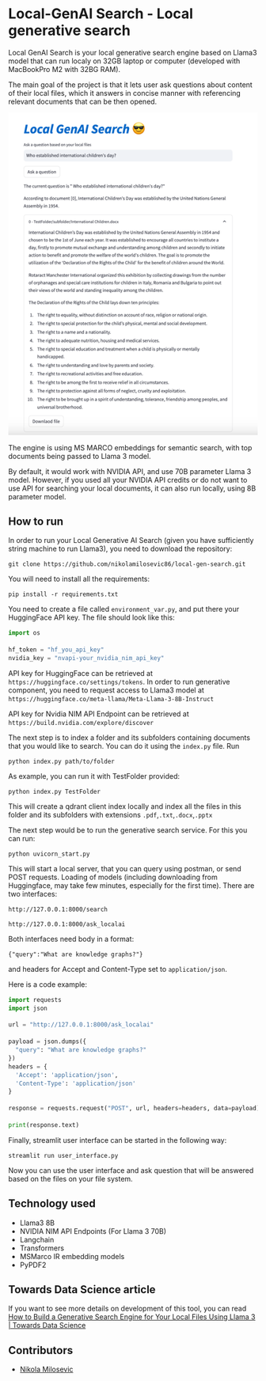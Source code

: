 # Local-GenAI Search - Local generative search

Local GenAI Search is your local generative search engine 
based on Llama3 model that can run localy on 32GB 
laptop or computer (developed with MacBookPro M2 with 32BG RAM).

The main goal of the project is that it lets user ask questions 
about content of their local files, which it answers in 
concise manner with referencing relevant documents that can be 
then opened. 

![img.png](img.png)

The engine is using MS MARCO embeddings for semantic search,
with top documents being passed to  Llama 3 model. 

By default, it would work with NVIDIA API, and use 70B parameter Llama 3 
model. However, if you used all your NVIDIA API credits or 
do not want to use API for searching your local documents, 
it can also run locally, using 8B parameter model. 


## How to run

In order to run your Local Generative AI Search (given you have sufficiently string machine to run Llama3), you need to 
download the repository:

````
git clone https://github.com/nikolamilosevic86/local-gen-search.git
````
You will need to install all the requirements:
```commandline
pip install -r requirements.txt
```

You need to create a file called ``environment_var.py``, and put there
your HuggingFace API key. The file should look like this:

```python
import os

hf_token = "hf_you_api_key"
nvidia_key = "nvapi-your_nvidia_nim_api_key"
```

API key for HuggingFace can be retrieved at ``https://huggingface.co/settings/tokens``.
In order to run generative component, you need to request
access to Llama3 model at ```https://huggingface.co/meta-llama/Meta-Llama-3-8B-Instruct```

API key for Nvidia NIM API Endpoint can be retrieved at ```https://build.nvidia.com/explore/discover```

The next step is to index a folder and its subfolders containing
documents that you would like to search. You can do it using
the ``index.py`` file. Run

```commandline
python index.py path/to/folder
```
As example, you can run it with TestFolder provided:
```commandline
python index.py TestFolder
```
This will create a qdrant client index locally and index all the files
in this folder and its subfolders with extensions ```.pdf```,```.txt```,```.docx```,```.pptx```

The next step would be to run the generative search service.
For this you can run:

```commandline
python uvicorn_start.py
```

This will start a local server, that you can query using postman, 
or send POST requests. Loading of models (including 
downloading from Huggingface, may take few minutes, 
especially for the first time). There are two interfaces:
```commandline
http://127.0.0.1:8000/search
```

```commandline
http://127.0.0.1:8000/ask_localai
```

Both interfaces need body in a format:

```commandline
{"query":"What are knowledge graphs?"}
```
and headers for Accept and Content-Type set to ``application/json``.

Here is a code example:

```python
import requests
import json

url = "http://127.0.0.1:8000/ask_localai"

payload = json.dumps({
  "query": "What are knowledge graphs?"
})
headers = {
  'Accept': 'application/json',
  'Content-Type': 'application/json'
}

response = requests.request("POST", url, headers=headers, data=payload)

print(response.text)
```
Finally, streamlit user interface can be started in the following way:
```commandline
streamlit run user_interface.py
```

Now you can use the user interface and ask question that will be 
answered based on the files on your file system.

## Technology used

- Llama3 8B
- NVIDIA NIM API Endpoints (For Llama 3 70B)
- Langchain
- Transformers
- MSMarco IR embedding models
- PyPDF2

## Towards Data Science article
If you want to see more details on development of this tool, you can read 
[How to Build a Generative Search Engine for Your Local Files Using Llama 3 | Towards Data Science](https://towardsdatascience.com/how-to-build-a-generative-search-engine-for-your-local-files-using-llama-3-399551786965)


## Contributors

* [Nikola Milosevic](https://github.com/nikolamilosevic86)